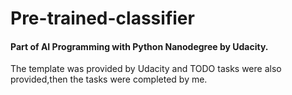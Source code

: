 # Pre-trained-classifier
#### Part of AI Programming with Python Nanodegree by Udacity.

The template was provided by Udacity and TODO tasks were also provided,then the tasks were completed by me.
